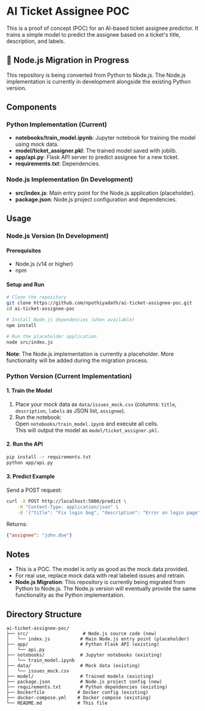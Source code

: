 # AI Ticket Assignee POC

This is a proof of concept (POC) for an AI-based ticket assignee predictor. It trains a simple model to predict the assignee based on a ticket's title, description, and labels.

## 🚀 Node.js Migration in Progress

This repository is being converted from Python to Node.js. The Node.js implementation is currently in development alongside the existing Python version.

## Components

### Python Implementation (Current)
- **notebooks/train_model.ipynb**: Jupyter notebook for training the model using mock data.
- **model/ticket_assigner.pkl**: The trained model saved with joblib.
- **app/api.py**: Flask API server to predict assignee for a new ticket.
- **requirements.txt**: Dependencies.

### Node.js Implementation (In Development)
- **src/index.js**: Main entry point for the Node.js application (placeholder).
- **package.json**: Node.js project configuration and dependencies.

## Usage

### Node.js Version (In Development)

#### Prerequisites
- Node.js (v14 or higher)
- npm

#### Setup and Run
```bash
# Clone the repository
git clone https://github.com/nputhiyadath/ai-ticket-assignee-poc.git
cd ai-ticket-assignee-poc

# Install Node.js dependencies (when available)
npm install

# Run the placeholder application
node src/index.js
```

**Note**: The Node.js implementation is currently a placeholder. More functionality will be added during the migration process.

### Python Version (Current Implementation)

#### 1. Train the Model

1. Place your mock data as `data/issues_mock.csv` (columns: `title`, `description`, `labels` as JSON list, `assignee`).
2. Run the notebook:  
   Open `notebooks/train_model.ipynb` and execute all cells.  
   This will output the model as `model/ticket_assigner.pkl`.

#### 2. Run the API

```bash
pip install -r requirements.txt
python app/api.py
```

#### 3. Predict Example

Send a POST request:

```bash
curl -X POST http://localhost:5000/predict \
    -H "Content-Type: application/json" \
    -d '{"title": "Fix login bug", "description": "Error on login page", "labels": ["bug", "urgent"]}'
```

Returns:

```json
{"assignee": "john.doe"}
```

## Notes

- This is a POC. The model is only as good as the mock data provided.
- For real use, replace mock data with real labeled issues and retrain.
- **Node.js Migration**: This repository is currently being migrated from Python to Node.js. The Node.js version will eventually provide the same functionality as the Python implementation.

## Directory Structure

```
ai-ticket-assignee-poc/
├── src/                    # Node.js source code (new)
│   └── index.js           # Main Node.js entry point (placeholder)
├── app/                   # Python Flask API (existing)
│   └── api.py
├── notebooks/             # Jupyter notebooks (existing)
│   └── train_model.ipynb
├── data/                  # Mock data (existing)
│   └── issues_mock.csv
├── model/                 # Trained models (existing)
├── package.json           # Node.js project config (new)
├── requirements.txt       # Python dependencies (existing)
├── Dockerfile            # Docker config (existing)
├── docker-compose.yml    # Docker compose (existing)
└── README.md             # This file
```